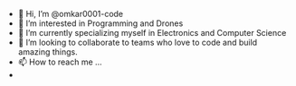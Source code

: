 - 👋 Hi, I’m @omkar0001-code
- 👀 I’m interested in Programming and Drones
- 🌱 I’m currently specializing myself in Electronics and Computer Science
- 💞️ I’m looking to collaborate to teams who love to code and build amazing things.
- 📫 How to reach me ... 
- 

<!---
omkar0001-code/omkar0001-code is a ✨ special ✨ repository because its `README.md` (this file) appears on your GitHub profile.
You can click the Preview link to take a look at your changes.
--->
